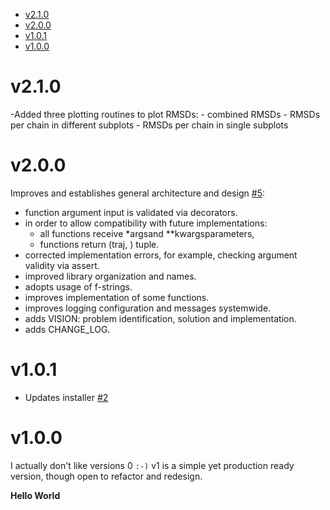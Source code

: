- [v2.1.0](https://github.com/joaomcteixeira/Tauren-MD/blob/master/CHANGE_LOG.md#v2.1.0)
- [v2.0.0](https://github.com/joaomcteixeira/Tauren-MD/blob/master/CHANGE_LOG.md#v2.0.0)
- [v1.0.1](https://github.com/joaomcteixeira/Tauren-MD/blob/master/CHANGE_LOG.md#v1.0.1)
- [v1.0.0](https://github.com/joaomcteixeira/Tauren-MD/blob/master/CHANGE_LOG.md#v1.0.0)

# v2.1.0

-Added three plotting routines to plot RMSDs:
    - combined RMSDs
    - RMSDs per chain in different subplots
    - RMSDs per chain in single subplots

# v2.0.0

Improves and establishes general architecture and design [#5](https://github.com/joaomcteixeira/Tauren-MD/pull/5):

- function argument input is validated via decorators.
- in order to allow compatibility with future implementations:
    - all functions receive *argsand **kwargsparameters,
    - functions return (traj, ) tuple.
- corrected implementation errors, for example, checking argument validity via assert.
- improved library organization and names.
- adopts usage of f-strings.
- improves implementation of some functions.
- improves logging configuration and messages systemwide.
- adds VISION: problem identification, solution and implementation.
- adds CHANGE_LOG.

# v1.0.1

- Updates installer [#2](https://github.com/joaomcteixeira/Tauren-MD/pull/2)

# v1.0.0

I actually don't like versions 0 `:-)`
v1 is a simple yet production ready version, though open to refactor and redesign.

**Hello World**

